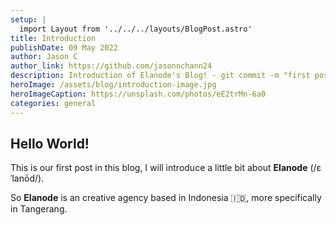 ```yaml
---
setup: |
  import Layout from '../../../layouts/BlogPost.astro'
title: Introduction
publishDate: 09 May 2022
author: Jason C
author_link: https://github.com/jasonnchann24
description: Introduction of Elanode's Blog! - git commit -m "first post 😁"
heroImage: /assets/blog/introduction-image.jpg
heroImageCaption: https://unsplash.com/photos/eE2trMn-6a0
categories: general
---
```


## Hello World!

This is our first post in this blog, I will introduce a little bit about **Elanode** (/ɛˈlanōd/).

So **Elanode** is an creative agency based in Indonesia 🇮🇩, more specifically in Tangerang.


